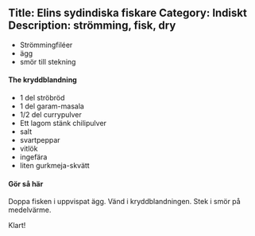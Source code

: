 Title: Elins sydindiska fiskare
Category: Indiskt
Description: strömming, fisk, dry
---

* Strömmingfiléer
* ägg
* smör till stekning

#### The kryddblandning

* 1 del ströbröd
* 1 del garam-masala
* 1/2 del currypulver
* Ett lagom stänk chilipulver
* salt
* svartpeppar
* vitlök
* ingefära
* liten gurkmeja-skvätt

#### Gör så här

Doppa fisken i uppvispat ägg. Vänd i kryddblandningen. Stek i smör på medelvärme.

Klart!